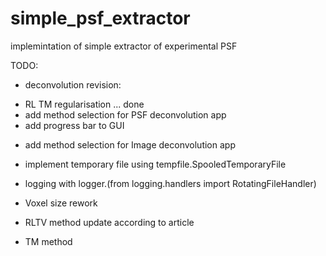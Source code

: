# simple_psf_extractor
implemintation of simple extractor of experimental PSF

TODO:

- deconvolution revision:
+ RL TM regularisation ... done
+ add method selection for PSF deconvolution app
+ add progress bar to GUI
- add method selection for Image deconvolution app

- implement temporary file using tempfile.SpooledTemporaryFile
- logging with logger.(from logging.handlers import RotatingFileHandler)
- Voxel size rework 
- RLTV method update according to article
- TM method